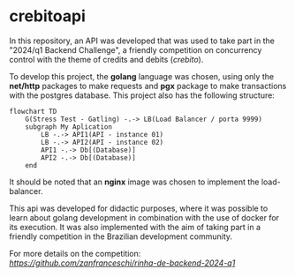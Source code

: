 # crebitoapi

In this repository, an API was developed that was used to take part in the "2024/q1 Backend Challenge", a friendly competition on concurrency control with the theme of credits and debits (*crebito*).

To develop this project, the **golang** language was chosen, using only the **net/http** packages to make requests and **pgx** package to make transactions with the postgres database. This project also has the following structure:

```mermaid
flowchart TD
    G(Stress Test - Gatling) -.-> LB(Load Balancer / porta 9999)
    subgraph My Aplication
        LB -.-> API1(API - instance 01)
        LB -.-> API2(API - instance 02)
        API1 -.-> Db[(Database)]
        API2 -.-> Db[(Database)]
    end
```

It should be noted that an **nginx** image was chosen to implement the load-balancer.

This api was developed for didactic purposes, where it was possible to learn about golang development in combination with the use of docker for its execution. It was also implemented with the aim of taking part in a friendly competition in the Brazilian development community.

For more details on the competition: *https://github.com/zanfranceschi/rinha-de-backend-2024-q1*